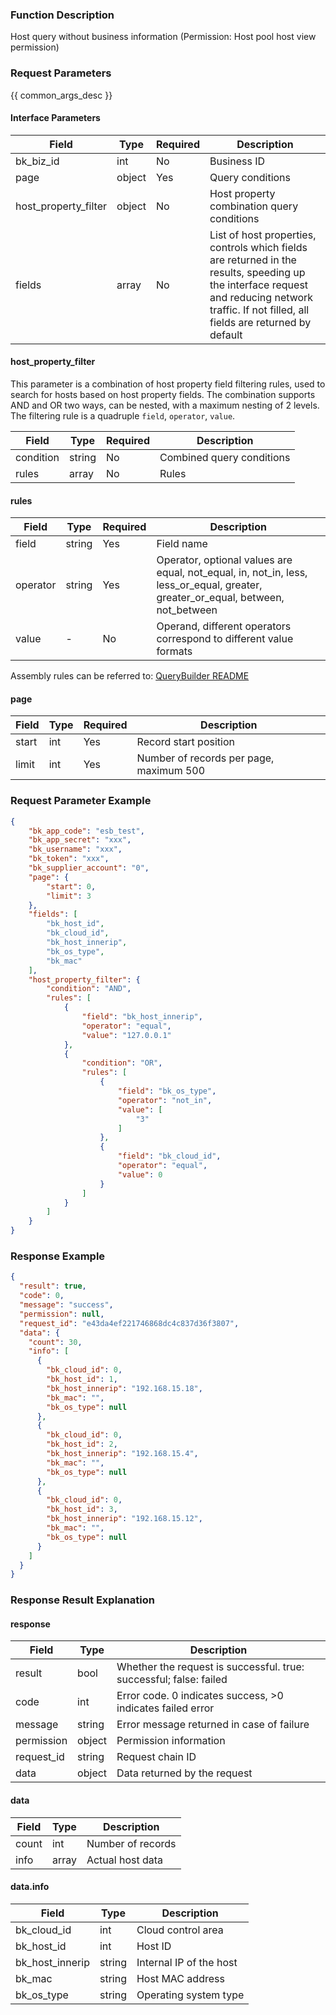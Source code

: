 ### Function Description

Host query without business information (Permission: Host pool host view permission)

### Request Parameters

{{ common_args_desc }}

#### Interface Parameters

| Field                | Type   | Required | Description                                                  |
| -------------------- | ------ | -------- | ------------------------------------------------------------ |
| bk_biz_id            | int    | No       | Business ID                                                  |
| page                 | object | Yes      | Query conditions                                             |
| host_property_filter | object | No       | Host property combination query conditions                   |
| fields               | array  | No       | List of host properties, controls which fields are returned in the results, speeding up the interface request and reducing network traffic. If not filled, all fields are returned by default |

#### host_property_filter

This parameter is a combination of host property field filtering rules, used to search for hosts based on host property fields. The combination supports AND and OR two ways, can be nested, with a maximum nesting of 2 levels. The filtering rule is a quadruple `field`, `operator`, `value`.

| Field     | Type   | Required | Description               |
| --------- | ------ | -------- | ------------------------- |
| condition | string | No       | Combined query conditions |
| rules     | array  | No       | Rules                     |

#### rules

| Field    | Type   | Required | Description                                                  |
| -------- | ------ | -------- | ------------------------------------------------------------ |
| field    | string | Yes      | Field name                                                   |
| operator | string | Yes      | Operator, optional values are equal, not_equal, in, not_in, less, less_or_equal, greater, greater_or_equal, between, not_between |
| value    | -      | No       | Operand, different operators correspond to different value formats |

Assembly rules can be referred to: [QueryBuilder README](https://github.com/Tencent/bk-cmdb/blob/master/src/common/querybuilder/README.md)

#### page

| Field | Type | Required | Description                             |
| ----- | ---- | -------- | --------------------------------------- |
| start | int  | Yes      | Record start position                   |
| limit | int  | Yes      | Number of records per page, maximum 500 |

### Request Parameter Example

```json
{
    "bk_app_code": "esb_test",
    "bk_app_secret": "xxx",
    "bk_username": "xxx",
    "bk_token": "xxx",
    "bk_supplier_account": "0",
    "page": {
        "start": 0,
        "limit": 3
    },
    "fields": [
        "bk_host_id",
        "bk_cloud_id",
        "bk_host_innerip",
        "bk_os_type",
        "bk_mac"
    ],
    "host_property_filter": {
        "condition": "AND",
        "rules": [
            {
                "field": "bk_host_innerip",
                "operator": "equal",
                "value": "127.0.0.1"
            },
            {
                "condition": "OR",
                "rules": [
                    {
                        "field": "bk_os_type",
                        "operator": "not_in",
                        "value": [
                            "3"
                        ]
                    },
                    {
                        "field": "bk_cloud_id",
                        "operator": "equal",
                        "value": 0
                    }
                ]
            }
        ]
    }
}
```

### Response Example

```json
{
  "result": true,
  "code": 0,
  "message": "success",
  "permission": null,
  "request_id": "e43da4ef221746868dc4c837d36f3807",
  "data": {
    "count": 30,
    "info": [
      {
        "bk_cloud_id": 0,
        "bk_host_id": 1,
        "bk_host_innerip": "192.168.15.18",
        "bk_mac": "",
        "bk_os_type": null
      },
      {
        "bk_cloud_id": 0,
        "bk_host_id": 2,
        "bk_host_innerip": "192.168.15.4",
        "bk_mac": "",
        "bk_os_type": null
      },
      {
        "bk_cloud_id": 0,
        "bk_host_id": 3,
        "bk_host_innerip": "192.168.15.12",
        "bk_mac": "",
        "bk_os_type": null
      }
    ]
  }
}
```

### Response Result Explanation

#### response

| Field       | Type   | Description                                                  |
| ---------- | ------ | ------------------------------------------------------------ |
| result     | bool   | Whether the request is successful. true: successful; false: failed |
| code       | int    | Error code. 0 indicates success, >0 indicates failed error   |
| message    | string | Error message returned in case of failure                    |
| permission | object | Permission information                                       |
| request_id | string | Request chain ID                                             |
| data       | object | Data returned by the request                                 |

#### data

| Field | Type  | Description       |
| ----- | ----- | ----------------- |
| count | int   | Number of records |
| info  | array | Actual host data  |

#### data.info

| Field           | Type   | Description             |
| --------------- | ------ | ----------------------- |
| bk_cloud_id     | int    | Cloud control area      |
| bk_host_id      | int    | Host ID                 |
| bk_host_innerip | string | Internal IP of the host |
| bk_mac          | string | Host MAC address        |
| bk_os_type      | string | Operating system type   |